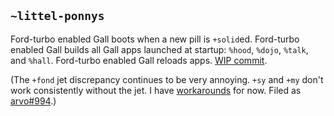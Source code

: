 ## `~littel-ponnys`
Ford-turbo enabled Gall boots when a new pill is `+solid`ed. Ford-turbo enabled
Gall builds all Gall apps launched at startup: `%hood`, `%dojo`, `%talk`, and
`%hall`. Ford-turbo enabled Gall reloads apps. [WIP
commit](https://github.com/urbit/arvo/commit/dc4d139cfde994a78c534a626f008f34093cc791).

(The `+fond` jet discrepancy continues to be very annoying. `+sy` and `+my`
don't work consistently without the jet. I have
[workarounds](https://github.com/urbit/arvo/commit/8bae06dbcb81821e6e247f61f92696868c5cd7b6)
for now. Filed as [arvo#994](https://github.com/urbit/urbit/issues/994).)